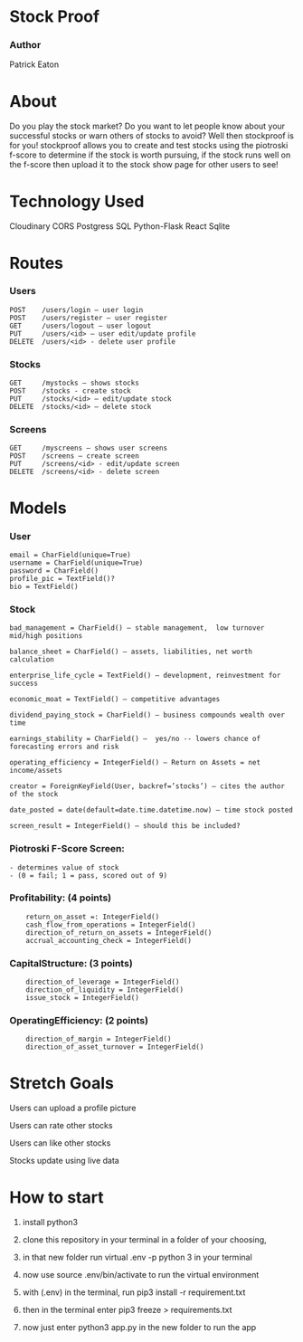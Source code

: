 # Stock Proof 

### Author
Patrick Eaton

# About
Do you play the stock market? Do you want to let people know about your successful stocks or warn others of stocks to avoid? Well then stockproof is for you! stockproof allows you to create and test stocks using the piotroski f-score to determine if the stock is worth pursuing, if the stock runs well on the f-score then upload it to the stock show page for other users to see!


# Technology Used
Cloudinary
CORS
Postgress SQL
Python-Flask
React
Sqlite

# Routes
### Users
	POST	/users/login – user login 
	POST	/users/register – user register
	GET		/users/logout – user logout
	PUT 	/users/<id> – user edit/update profile
	DELETE  /users/<id> - delete user profile

### Stocks
	GET		/mystocks – shows stocks
	POST	/stocks - create stock
	PUT		/stocks/<id> – edit/update stock 
	DELETE	/stocks/<id> – delete stock

### Screens
	GET	 	/myscreens – shows user screens
	POST	/screens – create screen
	PUT		/screens/<id> - edit/update screen
	DELETE	/screens/<id> - delete screen


# Models 
### User
	email = CharField(unique=True)
	username = CharField(unique=True)
	password = CharField()
	profile_pic = TextField()?
	bio = TextField()

### Stock
	bad_management = CharField() – stable management,  low turnover mid/high positions
	
	balance_sheet = CharField() – assets, liabilities, net worth calculation	
	
	enterprise_life_cycle = TextField() – development, reinvestment for success	
	
	economic_moat = TextField() – competitive advantages	
	
	dividend_paying_stock = CharField() – business compounds wealth over time	
	
	earnings_stability = CharField() –  yes/no -- lowers chance of forecasting errors and risk	
	
	operating_efficiency = IntegerField() – Return on Assets = net income/assets
	
	creator = ForeignKeyField(User, backref=’stocks’) – cites the author of the stock
	
	date_posted = date(default=date.time.datetime.now) – time stock posted
	
	screen_result = IntegerField() – should this be included?


### Piotroski F-Score Screen:  
	- determines value of stock
	- (0 = fail; 1 = pass, scored out of 9)

### Profitability: (4 points)
		return_on_asset =: IntegerField() 
		cash_flow_from_operations = IntegerField() 
		direction_of_return_on_assets = IntegerField() 
		accrual_accounting_check = IntegerField() 

### CapitalStructure: (3 points)
		direction_of_leverage = IntegerField() 
		direction_of_liquidity = IntegerField()  
		issue_stock = IntegerField()  	
	
### OperatingEfficiency: (2 points)
		direction_of_margin = IntegerField()  
		direction_of_asset_turnover = IntegerField()

# Stretch Goals
Users can upload a profile picture

Users can rate other stocks

Users can like other stocks

Stocks update using live data

# How to start
1) install python3
	
2) clone this repository in your terminal in a folder of your choosing, 
	
3) in that new folder run virtual .env -p python 3 in your terminal
	
4) now use source .env/bin/activate to run the virtual environment 

5) with (.env) in the terminal, run pip3 install -r requirement.txt 

6) then in the terminal enter pip3 freeze > requirements.txt 

7) now just enter python3 app.py in the new folder to run the app


